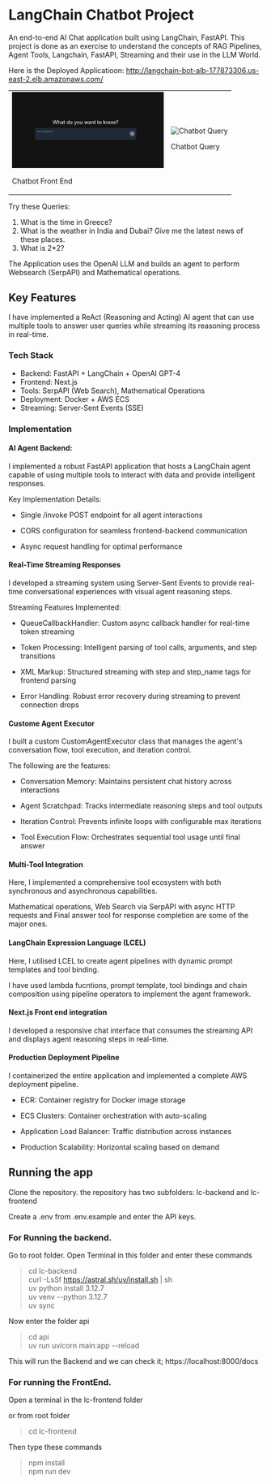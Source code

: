 # LangChain Chatbot Project

An end-to-end AI Chat application built using LangChain, FastAPI. This project is done as an exercise to understand the concepts of RAG Pipelines, Agent Tools, Langchain, FastAPI, Streaming and their use in the LLM World. 

Here is the Deployed Applicatioon: http://langchain-bot-alb-177873306.us-east-2.elb.amazonaws.com/

<table>
  <tr>
    <td>
      <img src="lc-frontend/LC_1.png" alt="Chatbot FE" width="300" />
      <p>Chatbot Front End</p>
    </td>
    <td>
      <img src="lc-frontned/LC_2.png" alt="Chatbot Query" width="300" />
      <p>Chatbot Query </p>
    </td>
  </tr>
</table>
Try these Queries:

1. What is the time in Greece?
2. What is the weather in India and Dubai? Give me the latest news of these places.
3. What is 2*2?

The Application uses the OpenAI LLM and builds an agent to perform Websearch (SerpAPI) and Mathematical operations.

## Key Features

I have implemented a ReAct (Reasoning and Acting) AI agent that can use multiple tools to answer user queries while streaming its reasoning process in real-time.

### Tech Stack

* Backend: FastAPI + LangChain + OpenAI GPT-4
* Frontend: Next.js
* Tools: SerpAPI (Web Search), Mathematical Operations
* Deployment: Docker + AWS ECS
* Streaming: Server-Sent Events (SSE)

### Implementation

#### AI Agent Backend:
I implemented a robust FastAPI application that hosts a LangChain agent capable of using multiple tools to interact with data and provide intelligent responses.

Key Implementation Details:
* Single /invoke POST endpoint for all agent interactions

* CORS configuration for seamless frontend-backend communication

* Async request handling for optimal performance

#### Real-Time Streaming Responses
I developed a streaming system using Server-Sent Events to provide real-time conversational experiences with visual agent reasoning steps.

Streaming Features Implemented:
* QueueCallbackHandler: Custom async callback handler for real-time token streaming

* Token Processing: Intelligent parsing of tool calls, arguments, and step transitions

* XML Markup: Structured streaming with step and step_name tags for frontend parsing

* Error Handling: Robust error recovery during streaming to prevent connection drops

#### Custome Agent Executor
I built a custom CustomAgentExecutor class that manages the agent's conversation flow, tool execution, and iteration control.

The following are the features:
* Conversation Memory: Maintains persistent chat history across interactions

* Agent Scratchpad: Tracks intermediate reasoning steps and tool outputs

* Iteration Control: Prevents infinite loops with configurable max iterations

* Tool Execution Flow: Orchestrates sequential tool usage until final answer

#### Multi-Tool Integration
Here, I implemented a comprehensive tool ecosystem with both synchronous and asynchronous capabilities.

Mathematical operations, Web Search via SerpAPI with async HTTP requests and Final answer tool for response completion are some of the major ones.

#### LangChain Expression Language (LCEL)
Here, I utilised LCEL to create agent pipelines with dynamic prompt templates and tool binding.

I have used lambda fucntions, prompt template, tool bindings and chain composition using pipeline operators to implement the agent framework.

#### Next.js Front end integration
I developed a responsive chat interface that consumes the streaming API and displays agent reasoning steps in real-time.

#### Production Deployment Pipeline
I containerized the entire application and implemented a complete AWS deployment pipeline.

* ECR: Container registry for Docker image storage

* ECS Clusters: Container orchestration with auto-scaling

* Application Load Balancer: Traffic distribution across instances

* Production Scalability: Horizontal scaling based on demand


## Running the app

Clone the repository. the repository has two subfolders: lc-backend and lc-frontend

Create a .env from .env.example and enter the API keys.

### For Running the backend. 

Go to root folder. Open Terminal in this folder and enter these commands

> cd lc-backend\
> curl -LsSf https://astral.sh/uv/install.sh | sh\
> uv python install 3.12.7\
> uv venv --python 3.12.7\
> uv sync

Now enter the folder api

> cd api\
> uv run uvicorn main:app --reload

This will run the Backend and we can check it; https://localhost:8000/docs

### For running the FrontEnd. 

Open a terminal in the lc-frontend folder

or from root folder

> cd lc-frontend

Then type these commands

> npm install\
> npm run dev
